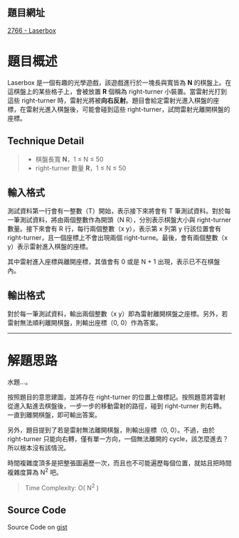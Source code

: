 <!--
[date]: 2012-11-04
[title]:		[POJ] 2766 - Laserbox
[name]:	poj-2766-laserbox
[tag]:		POJ, simulation | 模擬
-->

題目網址
--------------
[2766 - Laserbox][1]

題目概述
======

Laserbox 是一個有趣的光學遊戲，該遊戲進行於一塊長與寬皆為 **N** 的棋盤上。在這棋盤上的某些格子上，會被放置 **R** 個稱為 right-turner 小裝置。當雷射光打到這些 right-turner 時，雷射光將被**向右反射**。題目會給定雷射光進入棋盤的座標，在雷射光進入棋盤後，可能會碰到這些 right-turner，試問雷射光離開棋盤的座標。

Technique Detail
----------------------

> - 棋盤長寬 **N**，1 ≤ N ≤ 50
> - right-turner 數量 **R**，1 ≤ N ≤ 50

輸入格式
----------

測試資料第一行會有一整數（T）開始，表示接下來將會有 T 筆測試資料。對於每一筆測試資料，將由兩個整數作為開頭（N R），分別表示棋盤大小與 right-turner 數量。接下來會有 R 行，每行兩個整數（x y），表示第 x 列第 y 行該位置會有 right-turner，且一個座標上不會出現兩個 right-turne。最後，會有兩個整數（x y）表示雷射進入棋盤的座標。

其中雷射進入座標與離開座標，其值會有 0 或是 N + 1 出現，表示已不在棋盤內。

輸出格式
----------

對於每一筆測試資料，輸出兩個整數（x y）即為雷射離開棋盤之座標。另外，若雷射無法順利離開棋盤，則輸出座標（0, 0）作為答案。

---

解題思路
========

水題…。

按照題目的意思建圖，並將存在 right-turner 的位置上做標記。按照題意將雷射從進入點進去棋盤後，一步一步的移動雷射的路徑，碰到 right-turner 則右轉。一直到離開棋盤，即可輸出答案。

另外，題目提到了若是雷射無法離開棋盤，則輸出座標（0, 0）。不過，由於 right-turner 只能向右轉，僅有單一方向，一個無法離開的 cycle，該怎麼進去？所以根本沒有該情況。

時間複雜度頂多是把整張圖遍歷一次，而且也不可能遍歷每個位置，就姑且把時間複雜度算為 N<sup>2</sup> 吧。


> Time Complexity: O( N<sup>2</sup> )

Source Code
-----------------

<script src="https://gist.github.com/4012113.js?file=2766_Laserbox.cpp"></script>

Source Code on [gist][2]

[1]: http://poj.org/problem?id=2766 "Laserbox"
[2]: https://gist.github.com/4012113